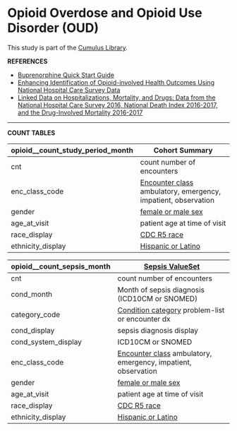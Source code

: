 # Opioid Overdose and Opioid Use Disorder (OUD) 

This study is part of the [Cumulus Library](https://github.com/smart-on-fhir/cumulus-library).

**REFERENCES**
* [Buprenorphine Quick Start Guide](BuprenorphineQuickStartGuideIndicationsMatrixCOWS.pdf)
* [Enhancing Identification of Opioid-involved Health Outcomes Using National Hospital Care Survey Data](CDC_EnhancingIdentificationOpioidOutcomesNationalHospitalCareSurveyData.pdf)
* [Linked Data on Hospitalizations, Mortality, and Drugs: Data from the National Hospital Care Survey 2016, National Death Index 2016-2017, and the Drug-Involved Mortality 2016-2017](CDC_LinkedDataHospitalizationsMortality&DrugsNatHospCareSurvey2016-17.pdf)

-----
**COUNT TABLES**

| **opioid__count_study_period_month** | Cohort Summary                                                                                                                   |
|--------------------------------------|----------------------------------------------------------------------------------------------------------------------------------|
| cnt                                  | count number of encounters                                                                                                       |
| enc_class_code                       | [Encounter class](https://terminology.hl7.org/5.1.0/ValueSet-encounter-class.html) ambulatory, emergency, impatient, observation | 
| gender                               | [female or male sex](http://hl7.org/fhir/ValueSet/administrative-gender)                                                         |
| age_at_visit                         | patient age at time of visit                                                                                                     |
| race_display                         | [CDC R5 race](http://hl7.org/fhir/us/core/StructureDefinition/us-core-race)                                                      |
| ethnicity_display                    | [Hispanic or Latino](http://hl7.org/fhir/us/core/StructureDefinition/us-core-ethnicity)                                          |


| **opioid__count_sepsis_month** | [Sepsis ValueSet](https://vsac.nlm.nih.gov/valueset/2.16.840.1.113762.1.4.1029.353/expansion/Latest)                             |
|---------------------|----------------------------------------------------------------------------------------------------------------------------------|
| cnt                 | count number of encounters                                                                                                       |
| cond_month          | Month of sepsis diagnosis (ICD10CM or SNOMED)                                                                                    |
| category_code       | [Condition category](http://hl7.org/fhir/ValueSet/condition-category) problem-list or encounter dx                               | 
| cond_display        | sepsis diagnosis display                                                                                                         |
| cond_system_display | ICD10CM or SNOMED                                                                                                                |
| enc_class_code      | [Encounter class](https://terminology.hl7.org/5.1.0/ValueSet-encounter-class.html) ambulatory, emergency, impatient, observation | 
| gender              | [female or male sex](http://hl7.org/fhir/ValueSet/administrative-gender)                                                         |
| age_at_visit        | patient age at time of visit                                                                                                     |
| race_display        | [CDC R5 race](http://hl7.org/fhir/us/core/StructureDefinition/us-core-race)                                                      |
| ethnicity_display   | [Hispanic or Latino](http://hl7.org/fhir/us/core/StructureDefinition/us-core-ethnicity)                                          |

